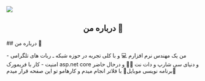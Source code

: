 
<img src=https://github.com/mrjove/mrjove/assets/76074041/a387e392-3ff5-4dfc-8a5e-ba129c4554df></img>
<h2 align=center>درباره من 📍</h2>
## درباره من 📍
<p> من یک مهندس نرم افزارم 💻 و با کلی تجربه در حوزه شبکه ـ ربات های تلگرامی  - امنیت - کار با فریمورک asp.net core  و  دنیای سی شارپ و دات نت 🙌🏻 و درحال حاضر برنامه نویسی موبایل📱 با فلاتر انجام میدم و کارهامو تو این صفحه قرار میدم🫡</p>

